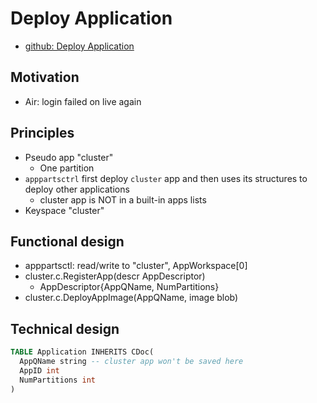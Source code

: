 # Deploy Application

- [github: Deploy Application](https://github.com/voedger/voedger/issues/1814)

## Motivation

- Air: login failed on live again

## Principles

- Pseudo app "cluster"
  - One partition
- `apppartsctrl` first deploy `cluster` app and then uses its structures to deploy other applications
  - cluster app is NOT in a built-in apps lists
- Keyspace "cluster"

## Functional design

- apppartsctl: read/write to "cluster", AppWorkspace[0]
- cluster.c.RegisterApp(descr AppDescriptor)
  - AppDescriptor{AppQName, NumPartitions}
- cluster.c.DeployAppImage(AppQName, image blob)

## Technical design

```sql
TABLE Application INHERITS CDoc(
  AppQName string -- cluster app won't be saved here
  AppID int
  NumPartitions int
)
```
